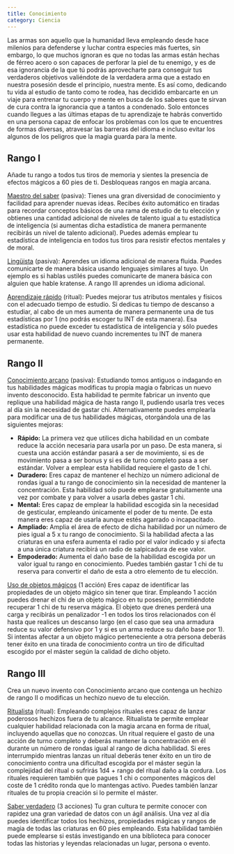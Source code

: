 ```yaml
---
title: Conocimiento
category: Ciencia
---
```


Las armas son aquello que la humanidad lleva empleando desde hace milenios para defenderse y luchar contra especies más fuertes, sin embargo, lo que muchos ignoran es que no todas las armas están hechas de férreo acero o son capaces de perforar la piel de tu enemigo, y es de esa ignorancia de la que tú podrás aprovecharte para conseguir tus verdaderos objetivos valiéndote de la verdadera arma que a estado en nuestra posesión desde el principio, nuestra mente. Es así como, dedicando tu vida al estudio de tanto como te rodea, has decidido embarcarte en un viaje para entrenar tu cuerpo y mente en busca de los saberes que te sirvan de cura contra la ignorancia que a tantos a condenado. Solo entonces cuando llegues a las últimas etapas de tu aprendizaje te habrás convertido en una persona capaz de enfocar los problemas con los que te encuentres de formas diversas, atravesar las barreras del idioma e incluso evitar los algunos de los peligros que la magia guarda para la mente.

## Rango I

Añade tu rango a todos tus tiros de memoria y sientes la presencia de efectos mágicos a 60 pies de ti. Desbloqueas rangos en magia arcana.

<u>Maestro del saber</u> (pasiva): Tienes una gran diversidad de conocimiento y facilidad para aprender nuevas ideas. Recibes éxito automático en tiradas para recordar conceptos básicos de una rama de estudio de tu elección y obtienes una cantidad adicional de niveles de talento igual a tu estadística de inteligencia (si aumentas dicha estadística de manera permanente recibirás un nivel de talento adicional). Puedes además emplear tu estadística de inteligencia en todos tus tiros para resistir efectos mentales y de moral. 

<u>Lingüista</u> (pasiva): Aprendes un idioma adicional de manera fluida. Puedes comunicarte de manera básica usando lenguajes similares al tuyo. Un ejemplo es si hablas ustilés puedes comunicarte de manera básica con alguien que hable kratense. A rango III aprendes un idioma adicional.

<u>Aprendizaje rápido</u> (ritual): Puedes mejorar tus atributos mentales y físicos con el adecuado tiempo de estudio. Si dedicas tu tiempo de descanso a estudiar, al cabo de un mes aumenta de manera permanente una de tus estadísticas por 1 (no podrás escoger tu INT de esta manera). Esa estadística no puede exceder tu estadística de inteligencia y sólo puedes usar esta habilidad de nuevo cuando incrementes tu INT de manera permanente. 

## Rango II

<u>Conocimiento arcano</u> (pasiva): Estudiando tomos antiguos o indagando en tus habilidades mágicas modificas tu propia magia o fabricas un nuevo invento desconocido. Esta habilidad te permite fabricar un invento que replique una habilidad mágica de hasta rango II, pudiendo usarla tres veces al día sin la necesidad de gastar chi. Alternativamente puedes emplearla para modificar una de tus habilidades mágicas, otorgándola una de las siguientes mejoras:

- **Rápido:** La primera vez que utilices dicha habilidad en un combate reduce la acción necesaria para usarla por un paso. De esta manera, si cuesta una acción estándar pasará a ser de movimiento, si es de movimiento pasa a ser bonus y si es de turno completo pasa a ser estándar. Volver a emplear esta habilidad requiere el gasto de 1 chi.
- **Duradero:** Eres capaz de mantener el hechizo un número adicional de rondas igual a tu rango de conocimiento sin la necesidad de mantener la concentración. Esta habilidad solo puede emplearse gratuitamente una vez por combate y para volver a usarla debes gastar 1 chi.
- **Mental:** Eres capaz de emplear la habilidad escogida sin la necesidad de gesticular, empleando únicamente el poder de tu mente. De esta manera eres capaz de usarla aunque estés agarrado o incapacitado.
- **Ampliado:** Amplia el área de efecto de dicha habilidad por un número de pies igual a 5 x tu rango de conocimiento. Si la habilidad afecta a las criaturas en una esfera aumenta el radio por el valor indicado y si afecta a una única criatura recibirá un radio de salpicadura de ese valor.
- **Empoderado:** Aumenta el daño base de la habilidad escogida por un valor igual tu rango en conocimiento. Puedes también gastar 1 chi de tu reserva para convertir el daño de esta a otro elemento de tu elección.

<u>Uso de objetos mágicos</u> (1 acción) Eres capaz de identificar las propiedades de un objeto mágico sin tener que tirar. Empleando 1 acción puedes drenar el chi de un objeto mágico en tu posesión, permitiéndote recuperar 1 chi de tu reserva mágica. El objeto que drenes perderá una carga y recibirás un penalizador -1 en todos los tiros relacionados con él hasta que realices un descanso largo (en el caso que sea una armadura reduce su valor defensivo por 1 y si es un arma reduce su daño base por 1). Si intentas afectar a un objeto mágico perteneciente a otra persona deberás tener éxito en una tirada de conocimiento contra un tiro de dificultad escogido por el máster según la calidad de dicho objeto.

## Rango III 

Crea un nuevo invento con Conocimiento arcano que contenga un hechizo de rango II o modificas un hechizo nuevo de tu elección.

<u>Ritualista</u> (ritual): Empleando complejos rituales eres capaz de lanzar poderosos hechizos fuera de tu alcance. Ritualista te permite emplear cualquier habilidad relacionada con la magia arcana en forma de ritual, incluyendo aquellas que no conozcas. Un ritual requiere el gasto de una acción de turno completo y deberás mantener la concentración en él durante un número de rondas igual al rango de dicha habilidad. Si eres interrumpido mientras lanzas un ritual deberás tener éxito en un tiro de conocimiento contra una dificultad escogida por el máster según la complejidad del ritual o sufrirás 1d4 + rango del ritual daño a la cordura. Los rituales requieren también que pagues 1 chi o componentes mágicos del coste de 1 crédito ronda que lo mantengas activo. Puedes también lanzar rituales de tu propia creación si lo permite el máster.

<u>Saber verdadero</u> (3 acciones) Tu gran cultura te permite conocer con rapidez una gran variedad de datos con un ágil análisis. Una vez al día puedes identificar todos los hechizos, propiedades mágicas y rangos de magia de todas las criaturas en 60 pies empleando. Esta habilidad también puede emplearse si estás investigando en una biblioteca para conocer todas las historias y leyendas relacionadas un lugar, persona o evento.


